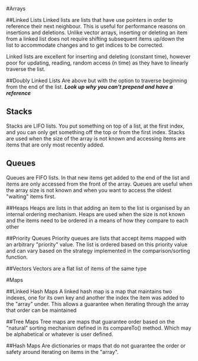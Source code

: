 #Arrays

##Linked Lists
Linked lists are lists that have use pointers in order to reference their next neighbour. This is useful for performance reasons on insertions and deletions. Unlike vector arrays, inserting or deleting an item from a linked list does not require shifting subsequent items up/down the list to accommodate changes and to get indices to be corrected.

Linked lists are excellent for inserting and deleting (constant time), however poor for updating, reading, random access (n time) as they have to linearly traverse the list.

##Doubly Linked Lists
Are above but with the option to traverse beginning from the end of the list. ***Look up why you can't prepend and have a reference***

## Stacks
Stacks are LIFO lists. You put something on top of a list, at the first index, and you can only get something off the top or from the first index. Stacks are used when the size of the array is not known and accessing items are items that are only most recently added.

## Queues
Queues are FIFO lists. In that new items get added to the end of the list and items are only accessed from the front of the array. Queues are useful when the array size is not known and when you want to access the oldest "waiting" items first.

##Heaps
Heaps are lists in that adding an item to the list is organised by an internal ordering mechanism. Heaps are used when the size is not known and the items need to be ordered in a means of how they compare to each other

##Priority Queues
Priority queues are lists that accept items mapped with an arbitrary 
"priority" value. The list is ordered based on this priority value and can vary based on the strategy implemented in the comparison/sorting function.

##Vectors
Vectors are a flat list of items of the same type

#Maps

##Linked Hash Maps
A linked hash map is a map that maintains two indexes, one for its own key and another the index the item was added to the "array" under. This allows a guarantee when iterating through the array that order can be maintained

##Tree Maps
Tree maps are maps that guarantee order based on the "natural" sorting mechanism defined in its compareTo() method. Which may be alphabetical or whatever is user defined.

##Hash Maps
Are dictionaries or maps that do not guarantee the order or safety around iterating on items in the "array".